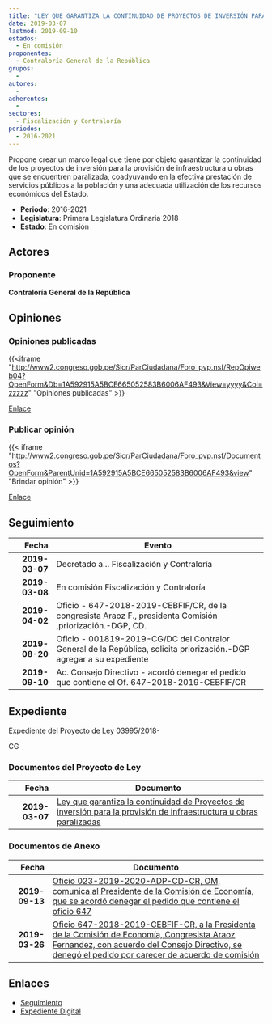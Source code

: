 ```yaml
---
title: "LEY QUE GARANTIZA LA CONTINUIDAD DE PROYECTOS DE INVERSIÓN PARA LA PROVISIÓN DE INFRAESTRUCTURA U OBRAS PARALIZADAS"
date: 2019-03-07
lastmod: 2019-09-10
estados: 
  - En comisión
proponentes: 
  - Contraloría General de la República
grupos: 
  - 
autores: 
  - 
adherentes: 
  - 
sectores: 
  - Fiscalización y Contraloría
periodos: 
  - 2016-2021
---
```


Propone crear un marco legal que tiene por objeto garantizar la continuidad de los proyectos de inversión para la provisión de infraestructura u obras que se encuentren paralizada, coadyuvando en la efectiva prestación de servicios públicos a la población y una adecuada utilización de los recursos económicos del Estado.

- **Periodo**: 2016-2021
- **Legislatura**: Primera Legislatura Ordinaria 2018
- **Estado**: En comisión

## Actores

### Proponente

**Contraloría General de la República**


## Opiniones

### Opiniones publicadas

{{<iframe "http://www2.congreso.gob.pe/Sicr/ParCiudadana/Foro_pvp.nsf/RepOpiweb04?OpenForm&Db=1A592915A5BCE665052583B6006AF493&View=yyyy&Col=zzzzz" "Opiniones publicadas" >}}

[Enlace](http://www2.congreso.gob.pe/Sicr/ParCiudadana/Foro_pvp.nsf/RepOpiweb04?OpenForm&Db=1A592915A5BCE665052583B6006AF493&View=yyyy&Col=zzzzz)
### Publicar opinión

{{< iframe "http://www2.congreso.gob.pe/Sicr/ParCiudadana/Foro_pvp.nsf/Documentos?OpenForm&ParentUnid=1A592915A5BCE665052583B6006AF493&view" "Brindar opinión" >}}

[Enlace](http://www2.congreso.gob.pe/Sicr/ParCiudadana/Foro_pvp.nsf/Documentos?OpenForm&ParentUnid=1A592915A5BCE665052583B6006AF493&view)

## Seguimiento

| Fecha | Evento |
|------:|--------|
| **2019-03-07** | Decretado a... Fiscalización y Contraloría|
| **2019-03-08** | En comisión Fiscalización y Contraloría|
| **2019-04-02** | Oficio - 647-2018-2019-CEBFIF/CR, de la congresista Araoz F., presidenta Comisión ,priorización.-DGP, CD.|
| **2019-08-20** | Oficio - 001819-2019-CG/DC del Contralor General de la República, solicita priorización.-DGP agregar a su expediente|
| **2019-09-10** | Ac. Consejo Directivo - acordó denegar el pedido que contiene el Of. 647-2018-2019-CEBFIF/CR|


## Expediente

Expediente del Proyecto de Ley 03995/2018-

CG


### Documentos del Proyecto de Ley

| Fecha | Documento |
|------:|--------|
| **2019-03-07** | [Ley que garantiza la continuidad de Proyectos de inversión para la provisión de infraestructura u obras paralizadas](http://www.leyes.congreso.gob.pe/Documentos/2016_2021/Proyectos_de_Ley_y_de_Resoluciones_Legislativas/PL0399520190305.pdf) |

### Documentos de Anexo

| Fecha | Documento |
|------:|--------|
| **2019-09-13** | [Oficio 023-2019-2020-ADP-CD-CR, OM, comunica al Presidente de la Comisión de Economía, que se acordó denegar el pedido que contiene el oficio 647](http://www.leyes.congreso.gob.pe/Documentos/2016_2021/Oficios/Oficialia_Mayor/OFICIO-023-2019-2020-ADP-CD-CR.pdf) |
| **2019-03-26** | [Oficio 647-2018-2019-CEBFIF-CR, a la Presidenta de la Comisión de Economía, Congresista Araoz Fernandez, con acuerdo del Consejo Directivo, se denegó el pedido por carecer de acuerdo de comisión](http://www.leyes.congreso.gob.pe/Documentos/2016_2021/Consejo_Directivo/Pedidos_Pase_a_Comision/OFICIO-647-2018-2019-CEBFIF-CR.pdf) |

## Enlaces 

- [Seguimiento](http://www2.congreso.gob.pehttp://www2.congreso.gob.pe/Sicr/TraDocEstProc/CLProLey2016.nsf/f7fff46988ca05b1052578e100829cc7/9c85bfd2aed8af38052583b6005b10c5?OpenDocument)
- [Expediente Digital](http://www2.congreso.gob.pehttp://www2.congreso.gob.pe/Sicr/TraDocEstProc/CLProLey2016.nsf/f7fff46988ca05b1052578e100829cc7/9c85bfd2aed8af38052583b6005b10c5?OpenDocument&Click=05257FB7005EB655.eb71d0cf91d8294e05256cdf006b5706/$Body/0.1C6C)
